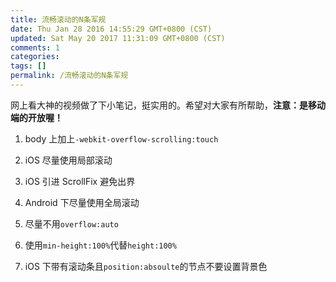 ```yaml
---
title: 流畅滚动的N条军规
date: Thu Jan 28 2016 14:55:29 GMT+0800 (CST)
updated: Sat May 20 2017 11:31:09 GMT+0800 (CST)
comments: 1
categories:
tags: []
permalink: /流畅滚动的N条军规
---
```


网上看大神的视频做了下小笔记，挺实用的。希望对大家有所帮助，**注意：是移动端的开放喔！**

<!-- more -->

1. body 上加上`-webkit-overflow-scrolling:touch`
2. iOS 尽量使用局部滚动
3. iOS 引进 ScrollFix 避免出界
4. Android 下尽量使用全局滚动

5. 尽量不用`overflow:auto`
6. 使用`min-height:100%`代替`height:100%`

7. iOS 下带有滚动条且`position:absoulte`的节点不要设置背景色
